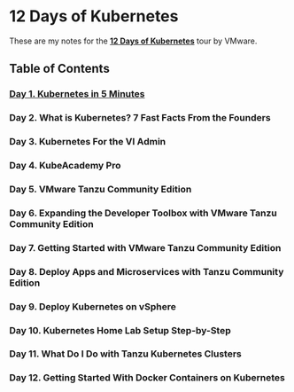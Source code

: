 # 12 Days of Kubernetes

These are my notes for the [**12 Days of Kubernetes**](https://blogs.vmware.com/vexpert/2021/12/19/12-days-of-kubernetes/) tour by VMware.

## Table of Contents

### [Day 1. Kubernetes in 5 Minutes](01-kubernetes-in-5-minutes/)

### Day 2. What is Kubernetes? 7 Fast Facts From the Founders

### Day 3. Kubernetes For the VI Admin

### Day 4. KubeAcademy Pro

### Day 5. VMware Tanzu Community Edition

### Day 6. Expanding the Developer Toolbox with VMware Tanzu Community Edition

### Day 7. Getting Started with VMware Tanzu Community Edition

### Day 8. Deploy Apps and Microservices with Tanzu Community Edition

### Day 9. Deploy Kubernetes on vSphere

### Day 10. Kubernetes Home Lab Setup Step-by-Step

### Day 11. What Do I Do with Tanzu Kubernetes Clusters

### Day 12. Getting Started With Docker Containers on Kubernetes
